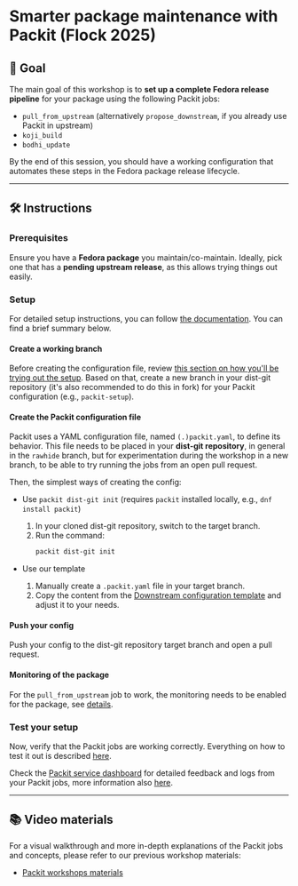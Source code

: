 # Smarter package maintenance with Packit (Flock 2025)

## 🎯 Goal

The main goal of this workshop is to **set up a complete Fedora release pipeline** for your package using the following Packit jobs:

- `pull_from_upstream` (alternatively `propose_downstream`, if you already use Packit in upstream)
- `koji_build`
- `bodhi_update`

By the end of this session, you should have a working configuration that automates these steps in the Fedora package release lifecycle.

---

## 🛠️ Instructions

### Prerequisites

Ensure you have a **Fedora package** you maintain/co-maintain. Ideally, pick one that has a **pending upstream release**, as this allows trying things out easily.

### Setup

For detailed setup instructions, you can follow [the documentation](https://packit.dev/docs/fedora-releases-guide/dist-git-onboarding#setup). You can find a brief summary below.

#### Create a working branch

Before creating the configuration file, review [this section on how you'll be trying out the setup](https://packit.dev/docs/fedora-releases-guide/dist-git-onboarding#release-syncing).
Based on that, create a new branch in your dist-git repository (it's also recommended to do this in fork) for your Packit configuration
(e.g., `packit-setup`).

#### Create the Packit configuration file

Packit uses a YAML configuration file, named `(.)packit.yaml`, to define its behavior. This file needs to be placed in your **dist-git repository**,
in general in the `rawhide` branch, but for experimentation during the workshop in a new branch, to be able to try running the jobs from an open pull request.

Then, the simplest ways of creating the config:

- Use `packit dist-git init` (requires `packit` installed locally, e.g., `dnf install packit`)
  1.  In your cloned dist-git repository, switch to the target branch.
  2.  Run the command:
      ```bash
      packit dist-git init
      ```

- Use our template
  1.  Manually create a `.packit.yaml` file in your target branch.
  2.  Copy the content from the [Downstream configuration template](https://packit.dev/docs/configuration/downstream_configuration_template#template) and adjust it to your needs.

#### Push your config

Push your config to the dist-git repository target branch and open a pull request.

#### Monitoring of the package

For the `pull_from_upstream` job to work, the monitoring needs to be enabled for the package, see [details](https://packit.dev/docs/fedora-releases-guide/dist-git-onboarding#2-monitoring-of-the-package).

### Test your setup

Now, verify that the Packit jobs are working correctly.
Everything on how to test it out is described [here](https://packit.dev/docs/fedora-releases-guide/dist-git-onboarding#how-to-try-that-for-real).

Check the [Packit service dashboard](https://dashboard.packit.dev/jobs/pull-from-upstream) for detailed feedback and logs from your Packit jobs,
more information also [here](https://packit.dev/docs/fedora-releases-guide/dist-git-onboarding#ui).

---

## 📚 Video materials

For a visual walkthrough and more in-depth explanations of the Packit jobs and concepts, please refer to our previous workshop materials:

- [Packit workshops materials](https://packit.dev/docs/workshops-materials)
